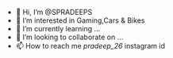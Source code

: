 - 👋 Hi, I’m @SPRADEEPS
- 👀 I’m interested in Gaming,Cars & Bikes
- 🌱 I’m currently learning ...
- 💞️ I’m looking to collaborate on ...
- 📫 How to reach me _pradeep_26_ instagram id

<!---
SPRADEEPS/SPRADEEPS is a ✨ special ✨ repository because its `README.md` (this file) appears on your GitHub profile.
You can click the Preview link to take a look at your changes.
--->
